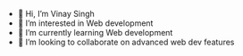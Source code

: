 - 👋 Hi, I’m Vinay Singh
- 👀 I’m interested in Web development
- 🌱 I’m currently learning Web development
- 💞️ I’m looking to collaborate on advanced web dev features


<!---
vsingh2024/vsingh2024 is a ✨ special ✨ repository because its `README.md` (this file) appears on your GitHub profile.
You can click the Preview link to take a look at your changes.
--->

